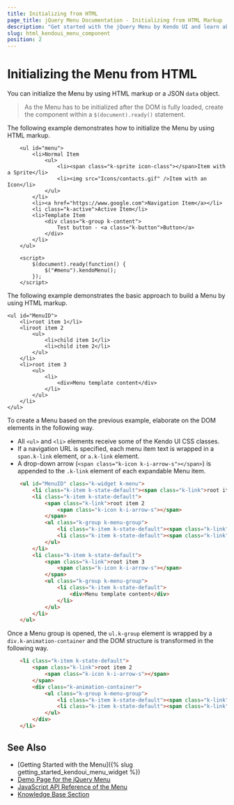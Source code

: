 ```yaml
---
title: Initializing from HTML
page_title: jQuery Menu Documentation - Initializing from HTML Markup
description: "Get started with the jQuery Menu by Kendo UI and learn about the alternative way to initialize the component from HTML."
slug: html_kendoui_menu_component
position: 2
---
```


# Initializing the Menu from HTML

You can initialize the Menu by using HTML markup or a JSON `data` object.

> As the Menu has to be initialized after the DOM is fully loaded, create the component within a `$(document).ready()` statement.

The following example demonstrates how to initialize the Menu by using HTML markup.

```dojo
    <ul id="menu">
        <li>Normal Item
            <ul>
                <li><span class="k-sprite icon-class"></span>Item with a Sprite</li>
                <li><img src="Icons/contacts.gif" />Item with an Icon</li>
            </ul>
        </li>
        <li><a href="https://www.google.com">Navigation Item</a></li>
        <li class="k-active">Active Item</li>
        <li>Template Item
            <div class="k-group k-content">
                Test button - <a class="k-button">Button</a>
            </div>
        </li>
    </ul>

    <script>
        $(document).ready(function() {
            $("#menu").kendoMenu();
        });
    </script>
```

The following example demonstrates the basic approach to build a Menu by using HTML markup.

    <ul id="MenuID">
        <li>root item 1</li>
        <liroot item 2
            <ul>
                <li>child item 1</li>
                <li>child item 2</li>
            </ul>
        </li>
        <li>root item 3
            <ul>
                <li>
                    <div>Menu template content</div>
                </li>
            </ul>
        </li>
    </ul>


To create a Menu based on the previous example, elaborate on the DOM elements in the following way.

* All `<ul>` and `<li>` elements receive some of the Kendo UI CSS classes.
* If a navigation URL is specified, each menu item text is wrapped in a `span.k-link` element, or `a.k-link` element.
* A drop-down arrow (`<span class="k-icon k-i-arrow-s"></span>`) is appended to the `.k-link` element of each expandable Menu item.

```html
    <ul id="MenuID" class="k-widget k-menu">
        <li class="k-item k-state-default"><span class="k-link">root item 1</span></li>
        <li class="k-item k-state-default">
            <span class="k-link">root item 2
                <span class="k-icon k-i-arrow-s"></span>
            </span>
            <ul class="k-group k-menu-group">
                <li class="k-item k-state-default"><span class="k-link">child item 1</span></li>
                <li class="k-item k-state-default"><span class="k-link">child item 2</span></li>
            </ul>
        </li>
        <li class="k-item k-state-default">
            <span class="k-link">root item 3
                <span class="k-icon k-i-arrow-s"></span>
            </span>
            <ul class="k-group k-menu-group">
                <li class="k-item k-state-default">
                    <div>Menu template content</div>
                </li>
            </ul>
        </li>
    </ul>
```

Once a Menu group is opened, the `ul.k-group` element is wrapped by a `div.k-animation-container` and the DOM structure is transformed in the following way.

```html
    <li class="k-item k-state-default">
        <span class="k-link">root item 2
            <span class="k-icon k-i-arrow-s"></span>
        </span>
        <div class="k-animation-container">
            <ul class="k-group k-menu-group">
                <li class="k-item k-state-default"><span class="k-link">child item 1</span></li>
                <li class="k-item k-state-default"><span class="k-link">child item 2</span></li>
            </ul>
        </div>
    </li>
```

## See Also 

* [Getting Started with the Menu]({% slug getting_started_kendoui_menu_widget %})
* [Demo Page for the jQuery Menu](https://demos.telerik.com/kendo-ui/menu/index)
* [JavaScript API Reference of the Menu](/api/javascript/ui/menu)
* [Knowledge Base Section](/knowledge-base)